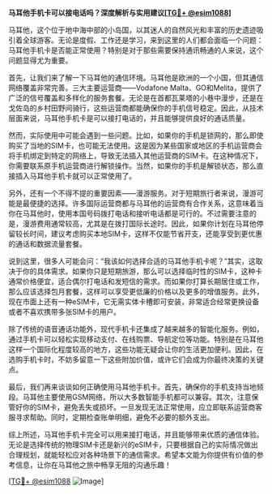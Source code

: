 **马耳他手机卡可以接电话吗？深度解析与实用建议[[TG💪+ @esim1088](https://t.me/s/esim1088)]**

马耳他，这个位于地中海中部的小岛国，以其迷人的自然风光和丰富的历史遗迹吸引着全球游客。无论是度假、工作还是学习，来到这里的人们都会面临一个问题：马耳他手机卡是否能正常使用？特别是对于那些需要保持通讯畅通的人来说，这个问题显得尤为重要。

首先，让我们来了解一下马耳他的通信环境。马耳他是欧洲的一个小国，但其通信网络覆盖非常完善。三大主要运营商——Vodafone Malta、GO和Melita，提供了广泛的信号覆盖和多样化的服务套餐。无论是在首都瓦莱塔的小巷中漫步，还是在戈佐岛的乡村田野间骑行，这些运营商都能确保你的手机信号稳定。因此，从技术层面来说，马耳他手机卡是可以接打电话的，并且能够提供良好的通话质量。

然而，实际使用中可能会遇到一些问题。比如，如果你的手机是锁网的，那么即使购买了当地的SIM卡，也可能无法使用。这是因为某些国家或地区的手机运营商会将手机绑定到特定的网络上，导致无法插入其他运营商的SIM卡。在这种情况下，你需要联系原手机运营商进行解锁操作。当然，如果你的手机是解锁状态，那么直接插入马耳他手机卡就可以正常使用了。

另外，还有一个不得不提的重要因素——漫游服务。对于短期旅行者来说，漫游可能是最便捷的选择。许多国际运营商都与马耳他的运营商有合作关系，这意味着当你在马耳他时，使用本国号码拨打电话和接听电话都是可行的。不过需要注意的是，漫游费用通常较高，尤其是在拨打国际长途时。因此，如果你计划在马耳他停留较长时间，建议考虑购买本地SIM卡，这样不仅能节省开支，还能享受到更优惠的通话和数据流量套餐。

说到这里，很多人可能会问：“我该如何选择合适的马耳他手机卡呢？”其实，这取决于你的具体需求。如果你只是短期旅游，那么可以选择临时性的SIM卡，这种卡通常价格便宜，适合偶尔打电话和发短信的需求。而如果你打算长期居住或工作，那么应该选择包月套餐，这样可以享受更低廉的价格以及更多的增值服务。此外，现在市面上还有一种eSIM卡，它无需实体卡槽即可安装，非常适合经常更换设备或者不喜欢携带多张SIM卡的用户。

除了传统的语音通话功能外，现代手机卡还集成了越来越多的智能化服务。例如，通过手机卡可以轻松实现移动支付、在线购票、导航定位等功能。特别是在马耳他这样一个国际化程度较高的地方，这些功能无疑会让你的生活更加便利。因此，在选购手机卡时，不妨多留意一下这些附加价值，或许它们会成为你最终决策的关键点。

最后，我们再来谈谈如何正确使用马耳他手机卡。首先，确保你的手机支持当地频段。马耳他主要使用GSM网络，所以大多数智能手机都可以兼容。其次，注意保管好你的SIM卡，避免丢失或损坏。一旦发现无法正常使用，应立即联系运营商客服寻求帮助。同时，定期检查账单明细，避免不必要的额外支出。

综上所述，马耳他手机卡完全可以用来接打电话，并且能够带来优质的通信体验。无论是选择传统的物理SIM卡还是新兴的eSIM卡，只要根据自己的实际情况做出合理规划，就能轻松应对各种场景下的通信需求。希望本文能为你提供有价值的参考信息，让你在马耳他之旅中畅享无阻的沟通乐趣！

[[TG💪+ @esim1088](https://t.me/s/esim1088) ![Image](https://i.postimg.cc/4NQfJmqS/Snipaste-2025-05-13-00-14-12.png)]